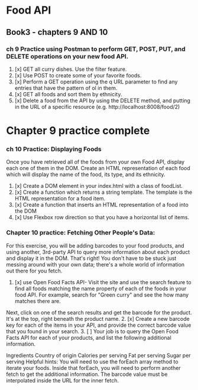 # Food API
## Book3 - chapters 9 AND 10

### ch 9 Practice using Postman to perform GET, POST, PUT, and DELETE operations on your new food API.

1. [x] GET all curry dishes. Use the filter feature.
1. [x] Use POST to create some of your favorite foods.
1. [x] Perform a GET operation using the q URL parameter to find any entries that have the pattern of ol in them.
1. [x] GET all foods and sort them by ethnicity.
1. [x] Delete a food from the API by using the DELETE method, and putting in the URL of a specific resource (e.g. http://localhost:8008/food/2)

# Chapter 9 practice complete

### ch 10 Practice: Displaying Foods
Once you have retrieved all of the foods from your own Food API, display each one of them in the DOM. Create an HTML representation of each food which will display the name of the food, its type, and its ethnicity.

1. [x] Create a DOM element in your index.html with a class of foodList.
1. [x] Create a function which returns a string template. The template is the HTML representation for a food item.
1. [x] Create a function that inserts an HTML representation of a food into the DOM
2. [x] Use Flexbox row direction so that you have a horizontal list of items.

### Chapter 10 practice: Fetching Other People's Data:
For this exercise, you will be adding barcodes to your food products, and using another, 3rd-party API to query more information about each product and display it in the DOM. That's right! You don't have to be stuck just messing around with your own data; there's a whole world of information out there for you fetch.

1. [x] use Open Food Facts API- Visit the site and use the search feature to find all foods matching the name property of each of the foods in your food API. For example, search for "Green curry" and see the how many matches there are.

Next, click on one of the search results and get the barcode for the product. It's at the top, right beneath the product name.
2. [x] Create a new barcode key for each of the items in your API, and provide the correct barcode value that you found in your search.
3. [ ] Your job is to query the Open Food Facts API for each of your products, and list the following additional information.

Ingredients
Country of origin
Calories per serving
Fat per serving
Sugar per serving
Helpful hints: You will need to use the forEach array method to iterate your foods. Inside that forEach, you will need to perform another fetch to get the additional information. The barcode value must be interpolated inside the URL for the inner fetch.

